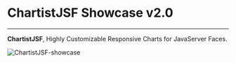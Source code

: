 # ChartistJSF Showcase v2.0
***

**ChartistJSF**, Highly Customizable Responsive Charts for JavaServer Faces.

![ChartistJSF-showcase](http://i.imgur.com/nFzqUjl.gif)

